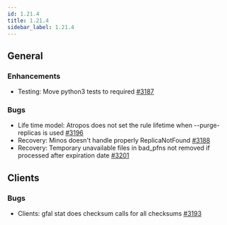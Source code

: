 ```yaml
---
id: 1.21.4
title: 1.21.4
sidebar_label: 1.21.4
---
```


## General

### Enhancements

-   Testing: Move python3 tests to required
    [\#3187](https://github.com/rucio/rucio/issues/3187)

### Bugs

-   Life time model: Atropos does not set the rule lifetime when
    \--purge-replicas is used
    [\#3196](https://github.com/rucio/rucio/issues/3196)
-   Recovery: Minos doesn\'t handle properly ReplicaNotFound
    [\#3188](https://github.com/rucio/rucio/issues/3188)
-   Recovery: Temporary unavailable files in bad_pfns not removed if
    processed after expiration date
    [\#3201](https://github.com/rucio/rucio/issues/3201)

## Clients

### Bugs

-   Clients: gfal stat does checksum calls for all checksums
    [\#3193](https://github.com/rucio/rucio/issues/3193)
